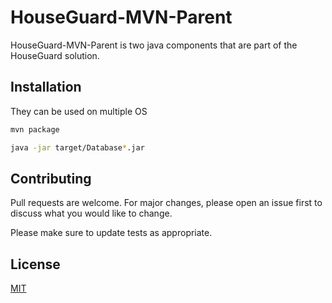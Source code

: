 # HouseGuard-MVN-Parent

HouseGuard-MVN-Parent is two java components that are part of the HouseGuard solution.

## Installation

They can be used on multiple OS

```bash
mvn package

java -jar target/Database*.jar
```


## Contributing
Pull requests are welcome. For major changes, please open an issue first to discuss what you would like to change.

Please make sure to update tests as appropriate.

## License
[MIT](https://github.com/Rubber-Duck-999/HouseGuard-MVNParent/blob/master/LICENSE.txt)
